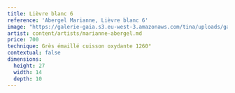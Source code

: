 ```yaml
---
title: Lièvre blanc 6
reference: 'Abergel Marianne, Lièvre blanc 6'
image: "https://galerie-gaia.s3.eu-west-3.amazonaws.com/tina/uploads/galerie-gaia-marianne-abergel-Buste-lieÌ\x80vre-un-coteÌ\x81-droit-Marianne-Abergel.jpg"
artist: content/artists/marianne-abergel.md
price: 700
technique: Grès émaillé cuisson oxydante 1260°
contextual: false
dimensions:
  height: 27
  width: 14
  depth: 10
---
```


